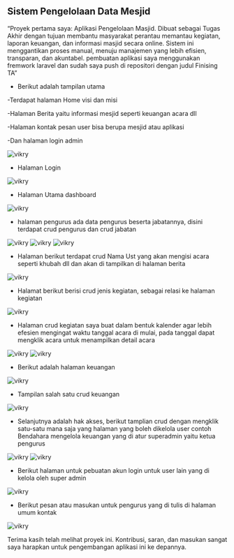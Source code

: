 ## Sistem Pengelolaan Data Mesjid
“Proyek pertama saya: Aplikasi Pengelolaan Masjid. Dibuat sebagai Tugas Akhir dengan tujuan membantu masyarakat perantau memantau kegiatan, laporan keuangan, dan informasi masjid secara online. Sistem ini menggantikan proses manual, menuju manajemen yang lebih efisien, transparan, dan akuntabel. pembuatan aplikasi saya menggunakan fremwork laravel dan sudah saya push di repositori dengan judul Finising TA”

* Berikut adalah tampilan utama
  
-Terdapat halaman Home visi dan misi

-Halaman Berita yaitu informasi mesjid seperti keuangan acara dll

-Halaman kontak pesan user bisa berupa mesjid atau aplikasi

-Dan halaman login admin

![vikry](img/Home.PNG)

* Halaman Login
  
![vikry](img/login.PNG)

* Halaman Utama dashboard
  
![vikry](img/dasbord.PNG)

* halaman pengurus ada data pengurus beserta jabatannya, disini terdapat crud pengurus dan crud jabatan
  
![vikry](img/pengurus.PNG)
![vikry](img/createjabatan.PNG)
![vikry](img/createpengurus.PNG)

* Halaman berikut terdapat crud Nama Ust yang akan mengisi acara seperti khubah dll dan akan di tampilkan di halaman berita
  
![vikry](img/ust.PNG)

* Halamat berikut berisi crud jenis kegiatan, sebagai relasi ke halaman kegiatan
  
![vikry](img/kegiatan.PNG)

* Halaman crud kegiatan saya buat dalam bentuk kalender agar lebih efesien mengingat waktu tanggal acara di mulai, pada tanggal dapat mengklik acara untuk menampilkan detail acara
  
![vikry](img/tangal.PNG)
![vikry](img/tgcrud.PNG)

* Berikut adalah halaman keuangan
  
![vikry](img/keuangan.PNG)

* Tampilan salah satu crud keuangan
  
![vikry](img/mesjid.PNG) 

* Selanjutnya adalah hak akses, berikut tamplian crud dengan mengklik satu-satu mana saja yang halaman yang boleh dikelola user contoh Bendahara mengelola keuangan yang di atur superadmin yaitu ketua pengurus
  
![vikry](img/role.PNG)
![vikry](img/rolrole.PNG)

* Berikut halaman untuk pebuatan akun login untuk user lain yang di kelola oleh super admin
  
![vikry](img/login.PNG)

* Berikut pesan atau masukan untuk pengurus yang di tulis di halaman umum kontak
  
![vikry](img/pesan.PNG)

Terima kasih telah melihat proyek ini. Kontribusi, saran, dan masukan sangat saya harapkan untuk pengembangan aplikasi ini ke depannya.

